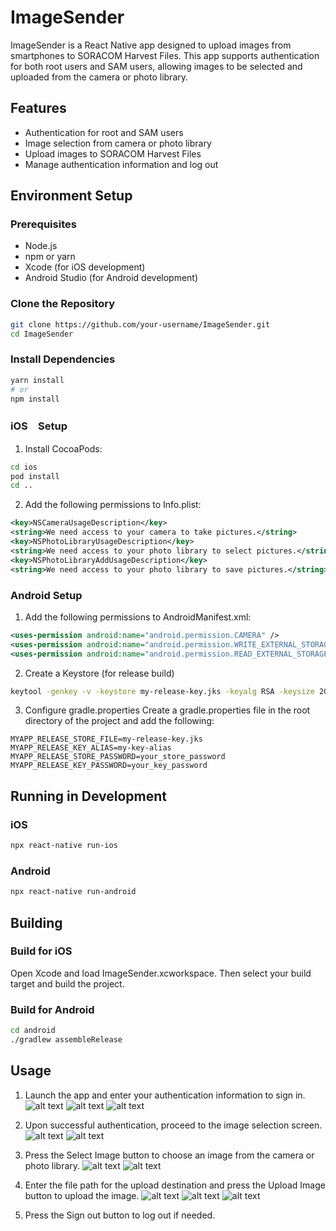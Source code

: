 # ImageSender
ImageSender is a React Native app designed to upload images from smartphones to SORACOM Harvest Files. This app supports authentication for both root users and SAM users, allowing images to be selected and uploaded from the camera or photo library.

## Features

- Authentication for root and SAM users
- Image selection from camera or photo library
- Upload images to SORACOM Harvest Files
- Manage authentication information and log out

## Environment Setup

### Prerequisites

- Node.js
- npm or yarn
- Xcode (for iOS development)
- Android Studio (for Android development)

### Clone the Repository

```bash
git clone https://github.com/your-username/ImageSender.git
cd ImageSender
```

### Install Dependencies
```bash
yarn install
# or
npm install
```

### iOS　Setup
1. Install CocoaPods:

```bash
cd ios
pod install
cd ..
```

2. Add the following permissions to Info.plist:
```xml
<key>NSCameraUsageDescription</key>
<string>We need access to your camera to take pictures.</string>
<key>NSPhotoLibraryUsageDescription</key>
<string>We need access to your photo library to select pictures.</string>
<key>NSPhotoLibraryAddUsageDescription</key>
<string>We need access to your photo library to save pictures.</string>
```

### Android Setup
1. Add the following permissions to AndroidManifest.xml:

```xml
<uses-permission android:name="android.permission.CAMERA" />
<uses-permission android:name="android.permission.WRITE_EXTERNAL_STORAGE" />
<uses-permission android:name="android.permission.READ_EXTERNAL_STORAGE" />
```

2. Create a Keystore (for release build)
```bash
keytool -genkey -v -keystore my-release-key.jks -keyalg RSA -keysize 2048 -validity 10000 -alias my-key-alias
```

3. Configure gradle.properties
Create a gradle.properties file in the root directory of the project and add the following:
```properties
MYAPP_RELEASE_STORE_FILE=my-release-key.jks
MYAPP_RELEASE_KEY_ALIAS=my-key-alias
MYAPP_RELEASE_STORE_PASSWORD=your_store_password
MYAPP_RELEASE_KEY_PASSWORD=your_key_password
```

## Running in Development
### iOS
```bash
npx react-native run-ios
```
### Android
```bash
npx react-native run-android
```

## Building
### Build for iOS
Open Xcode and load ImageSender.xcworkspace. Then select your build target and build the project.

### Build for Android
```bash
cd android
./gradlew assembleRelease
```

## Usage
1. Launch the app and enter your authentication information to sign in.
![alt text](image.png)
![alt text](image-1.png)
![alt text](image-2.png)

2. Upon successful authentication, proceed to the image selection screen.
![alt text](image-3.png)
![alt text](image-4.png)

3. Press the Select Image button to choose an image from the camera or photo library.
![alt text](image-5.png)
![alt text](image-6.png)

4. Enter the file path for the upload destination and press the Upload Image button to upload the image.
![alt text](image-8.png)
![alt text](image-9.png)
![alt text](image-10.png)

5. Press the Sign out button to log out if needed.

